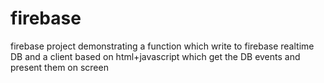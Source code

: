 # firebase
firebase project demonstrating a function which write to firebase realtime DB and a client based on html+javascript which get the DB events and present them on screen
